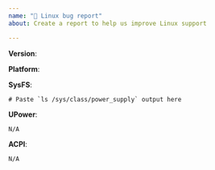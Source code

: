 ```yaml
---
name: "🐧 Linux bug report"
about: Create a report to help us improve Linux support

---
```


<!--
Thank you for reporting a possible bug in `battery`.

Please fill in as much of the template below as you can.

Version: crate version or GIT revision
Platform: output of `uname -a`
SysFS: output of `ls /sys/class/power_supply/`
UPower: output of `upower -d`, if installed
ACPI: output of `acpi -i`, if installed
-->

**Version**:

**Platform**:

**SysFS**:

```
# Paste `ls /sys/class/power_supply` output here
```

**UPower**:

```
N/A
```

**ACPI**:

```
N/A
```

<!-- Please provide more details below this comment. -->
